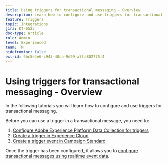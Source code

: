 ```yaml
---
title: Using triggers for transactional messaging - Overview
description: Learn how to configure and use triggers for transactional messaging.
feature: Triggers
topic: Integrations
jira: KT-6525
doc-type: article
role: Admin
level: Experienced
team: TM
hidefromtoc: false
exl-id: 9bc5e4e6-c943-40ca-9d99-a3fa802775f4
---
```

# Using triggers for transactional messaging - Overview

In the following tutorials you will learn how to configure and use triggers for transactional messaging.

Before you can use a trigger in a transactional message, you need to:

1. [Configure Adobe Experience Platform Data Collection for triggers](/help/integrations/configure-launch-for-triggers.md)
2. [Create a trigger in Experience Cloud](https://experienceleague.adobe.com/docs/core-services/interface/triggers.html?lang=en)
3. [Create a trigger event in Campaign Standard](/help/integrations/create-a-trigger-event.md)

Once the trigger has been configured, it allows you to [configure transactional messages using realtime event data](/help/integrations/configure-transactional-messages-using-realtime-event-data.md).
